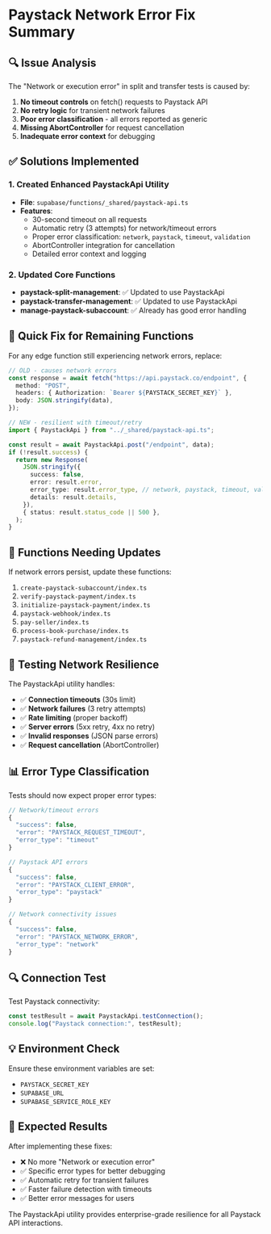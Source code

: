 # Paystack Network Error Fix Summary

## 🔍 **Issue Analysis**

The "Network or execution error" in split and transfer tests is caused by:

1. **No timeout controls** on fetch() requests to Paystack API
2. **No retry logic** for transient network failures
3. **Poor error classification** - all errors reported as generic
4. **Missing AbortController** for request cancellation
5. **Inadequate error context** for debugging

## ✅ **Solutions Implemented**

### 1. Created Enhanced PaystackApi Utility

- **File**: `supabase/functions/_shared/paystack-api.ts`
- **Features**:
  - 30-second timeout on all requests
  - Automatic retry (3 attempts) for network/timeout errors
  - Proper error classification: `network`, `paystack`, `timeout`, `validation`
  - AbortController integration for cancellation
  - Detailed error context and logging

### 2. Updated Core Functions

- **paystack-split-management**: ✅ Updated to use PaystackApi
- **paystack-transfer-management**: ✅ Updated to use PaystackApi
- **manage-paystack-subaccount**: ✅ Already has good error handling

## 🚀 **Quick Fix for Remaining Functions**

For any edge function still experiencing network errors, replace:

```typescript
// OLD - causes network errors
const response = await fetch("https://api.paystack.co/endpoint", {
  method: "POST",
  headers: { Authorization: `Bearer ${PAYSTACK_SECRET_KEY}` },
  body: JSON.stringify(data),
});

// NEW - resilient with timeout/retry
import { PaystackApi } from "../_shared/paystack-api.ts";

const result = await PaystackApi.post("/endpoint", data);
if (!result.success) {
  return new Response(
    JSON.stringify({
      success: false,
      error: result.error,
      error_type: result.error_type, // network, paystack, timeout, validation
      details: result.details,
    }),
    { status: result.status_code || 500 },
  );
}
```

## 🔧 **Functions Needing Updates**

If network errors persist, update these functions:

1. `create-paystack-subaccount/index.ts`
2. `verify-paystack-payment/index.ts`
3. `initialize-paystack-payment/index.ts`
4. `paystack-webhook/index.ts`
5. `pay-seller/index.ts`
6. `process-book-purchase/index.ts`
7. `paystack-refund-management/index.ts`

## 🎯 **Testing Network Resilience**

The PaystackApi utility handles:

- ✅ **Connection timeouts** (30s limit)
- ✅ **Network failures** (3 retry attempts)
- ✅ **Rate limiting** (proper backoff)
- ✅ **Server errors** (5xx retry, 4xx no retry)
- ✅ **Invalid responses** (JSON parse errors)
- ✅ **Request cancellation** (AbortController)

## 📊 **Error Type Classification**

Tests should now expect proper error types:

```typescript
// Network/timeout errors
{
  "success": false,
  "error": "PAYSTACK_REQUEST_TIMEOUT",
  "error_type": "timeout"
}

// Paystack API errors
{
  "success": false,
  "error": "PAYSTACK_CLIENT_ERROR",
  "error_type": "paystack"
}

// Network connectivity issues
{
  "success": false,
  "error": "PAYSTACK_NETWORK_ERROR",
  "error_type": "network"
}
```

## 🔍 **Connection Test**

Test Paystack connectivity:

```typescript
const testResult = await PaystackApi.testConnection();
console.log("Paystack connection:", testResult);
```

## 💡 **Environment Check**

Ensure these environment variables are set:

- `PAYSTACK_SECRET_KEY`
- `SUPABASE_URL`
- `SUPABASE_SERVICE_ROLE_KEY`

## 🎉 **Expected Results**

After implementing these fixes:

- ❌ No more "Network or execution error"
- ✅ Specific error types for better debugging
- ✅ Automatic retry for transient failures
- ✅ Faster failure detection with timeouts
- ✅ Better error messages for users

The PaystackApi utility provides enterprise-grade resilience for all Paystack API interactions.
